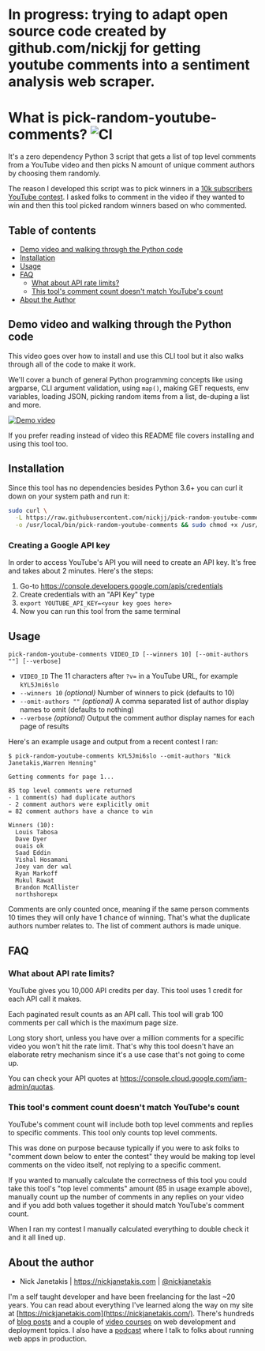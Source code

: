 # In progress: trying to adapt open source code created by github.com/nickjj for getting youtube comments into a sentiment analysis web scraper.

# What is pick-random-youtube-comments? ![CI](https://github.com/nickjj/pick-random-youtube-comments/workflows/CI/badge.svg?branch=master)

It's a zero dependency Python 3 script that gets a list of top level comments
from a YouTube video and then picks N amount of unique comment authors by
choosing them randomly.

The reason I developed this script was to pick winners in a [10k subscribers
YouTube contest](https://www.youtube.com/watch?v=kYL5Jmi6slo). I asked folks to
comment in the video if they wanted to win and then this tool picked random
winners based on who commented.

## Table of contents

- [Demo video and walking through the Python code](#demo-video-and-walking-through-the-python-code)
- [Installation](#installation)
- [Usage](#usage)
- [FAQ](#faq)
  - [What about API rate limits?](#what-about-api-rate-limits)
  - [This tool's comment count doesn't match YouTube's count](#this-tools-comment-count-doesnt-match-youtubes-count)
- [About the Author](#about-the-author)

## Demo video and walking through the Python code

This video goes over how to install and use this CLI tool but it also walks
through all of the code to make it work.

We'll cover a bunch of general Python programming concepts like using argparse,
CLI argument validation, using `map()`, making GET requests, env variables,
loading JSON, picking random items from a list, de-duping a list and more.

[![Demo
video](https://img.youtube.com/vi/QzxmWzHtimA/0.jpg)](https://www.youtube.com/watch?v=QzxmWzHtimA)

If you prefer reading instead of video this README file covers installing and
using this tool too.

## Installation

Since this tool has no dependencies besides Python 3.6+ you can curl it down on
your system path and run it:

```sh
sudo curl \
  -L https://raw.githubusercontent.com/nickjj/pick-random-youtube-comments/0.2.2/pick-random-youtube-comments \
  -o /usr/local/bin/pick-random-youtube-comments && sudo chmod +x /usr/local/bin/pick-random-youtube-comments
```

### Creating a Google API key

In order to access YouTube's API you will need to create an API key. It's free
and takes about 2 minutes. Here's the steps:

1. Go-to <https://console.developers.google.com/apis/credentials>
2. Create credentials with an "API Key" type
3. `export YOUTUBE_API_KEY=<your key goes here>`
4. Now you can run this tool from the same terminal

## Usage

```
pick-random-youtube-comments VIDEO_ID [--winners 10] [--omit-authors ""] [--verbose]
```

- `VIDEO_ID` The 11 characters after `?v=` in a YouTube URL, for
example `kYL5Jmi6slo`
- `--winners 10` *(optional)* Number of winners to pick (defaults to 10)
- `--omit-authors ""` *(optional)* A comma separated list of author display names to omit (defaults to nothing)
- `--verbose` *(optional)* Output the comment author display names for each page of results

Here's an example usage and output from a recent contest I ran:


```
$ pick-random-youtube-comments kYL5Jmi6slo --omit-authors "Nick Janetakis,Warren Henning"

Getting comments for page 1...

85 top level comments were returned
- 1 comment(s) had duplicate authors
- 2 comment authors were explicitly omit
= 82 comment authors have a chance to win

Winners (10):
  Louis Tabosa
  Dave Dyer
  ouais ok
  Saad Eddin
  Vishal Hosamani
  Joey van der wal
  Ryan Markoff
  Mukul Rawat
  Brandon McAllister
  northshorepx
```

Comments are only counted once, meaning if the same person comments 10 times
they will only have 1 chance of winning. That's what the duplicate authors
number relates to. The list of comment authors is made unique.

## FAQ

### What about API rate limits?

YouTube gives you 10,000 API credits per day. This tool uses 1 credit for each
API call it makes.

Each paginated result counts as an API call. This tool will grab 100 comments
per call which is the maximum page size.

Long story short, unless you have over a million comments for a specific video
you won't hit the rate limit. That's why this tool doesn't have an elaborate
retry mechanism since it's a use case that's not going to come up.

You can check your API quotes at
<https://console.cloud.google.com/iam-admin/quotas>.

### This tool's comment count doesn't match YouTube's count

YouTube's comment count will include both top level comments and replies to
specific comments. This tool only counts top level comments.

This was done on purpose because typically if you were to ask folks to "comment
down below to enter the contest" they would be making top level comments on
the video itself, not replying to a specific comment.

If you wanted to manually calculate the correctness of this tool you could take
this tool's "top level comments" amount (85 in usage example above), manually
count up the number of comments in any replies on your video and if you add
both values together it should match YouTube's comment count.

When I ran my contest I manually calculated everything to double check it and
it all lined up.

## About the author

- Nick Janetakis | <https://nickjanetakis.com> | [@nickjanetakis](https://twitter.com/nickjanetakis)

I'm a self taught developer and have been freelancing for the last ~20 years.
You can read about everything I've learned along the way on my site at
[https://nickjanetakis.com](https://nickjanetakis.com/). There's hundreds of
[blog posts](https://nickjanetakis.com/blog/) and a couple of [video
courses](https://nickjanetakis.com/courses/) on web development and deployment
topics. I also have a [podcast](https://runninginproduction.com) where I talk
to folks about running web apps in production.
